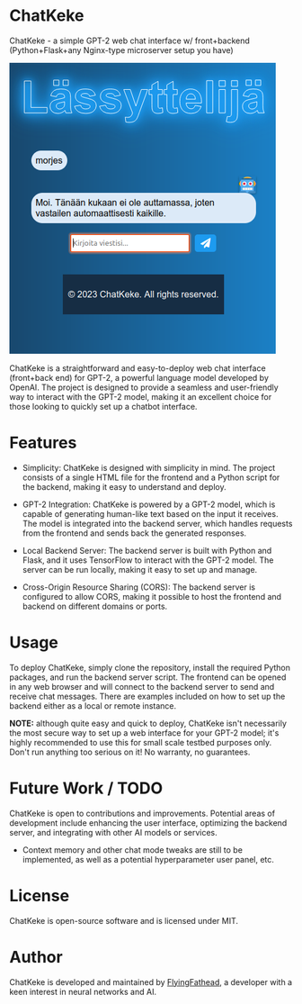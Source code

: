# ChatKeke

ChatKeke - a simple GPT-2 web chat interface w/ front+backend (Python+Flask+any Nginx-type microserver setup you have)

![ChatKeke screenshot](https://github.com/FlyingFathead/ChatKeke/blob/main/chatkeke.png)

ChatKeke is a straightforward and easy-to-deploy web chat interface (front+back end) for GPT-2, a powerful language model developed by OpenAI. The project is designed to provide a seamless and user-friendly way to interact with the GPT-2 model, making it an excellent choice for those looking to quickly set up a chatbot interface.

# Features

- Simplicity: ChatKeke is designed with simplicity in mind. The project consists of a single HTML file for the frontend and a Python script for the backend, making it easy to understand and deploy.

- GPT-2 Integration: ChatKeke is powered by a GPT-2 model, which is capable of generating human-like text based on the input it receives. The model is integrated into the backend server, which handles requests from the frontend and sends back the generated responses.

- Local Backend Server: The backend server is built with Python and Flask, and it uses TensorFlow to interact with the GPT-2 model. The server can be run locally, making it easy to set up and manage.

- Cross-Origin Resource Sharing (CORS): The backend server is configured to allow CORS, making it possible to host the frontend and backend on different domains or ports.

# Usage

To deploy ChatKeke, simply clone the repository, install the required Python packages, and run the backend server script. The frontend can be opened in any web browser and will connect to the backend server to send and receive chat messages. There are examples included on how to set up the backend either as a local or remote instance.

**NOTE:** although quite easy and quick to deploy, ChatKeke isn't necessarily the most secure way to set up a web interface for your GPT-2 model; it's highly recommended to use this for small scale testbed purposes only. Don't run anything too serious on it! No warranty, no guarantees.

# Future Work / TODO

ChatKeke is open to contributions and improvements. Potential areas of development include enhancing the user interface, optimizing the backend server, and integrating with other AI models or services.

- Context memory and other chat mode tweaks are still to be implemented, as well as a potential hyperparameter user panel, etc.

# License

ChatKeke is open-source software and is licensed under MIT.

# Author

ChatKeke is developed and maintained by [FlyingFathead](https://github.com/FlyingFathead), a developer with a keen interest in neural networks and AI.
